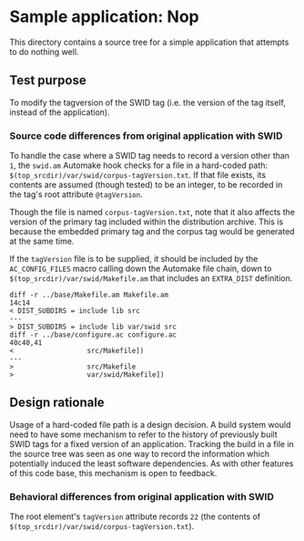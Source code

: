 # Sample application: Nop

This directory contains a source tree for a simple application that attempts to do nothing well.


## Test purpose

To modify the tagversion of the SWID tag (i.e. the version of the tag itself, instead of the application).


### Source code differences from original application with SWID

To handle the case where a SWID tag needs to record a version other than `1`, the `swid.am` Automake hook checks for a file in a hard-coded path: `$(top_srcdir)/var/swid/corpus-tagVersion.txt`.  If that file exists, its contents are assumed (though tested) to be an integer, to be recorded in the tag's root attribute `@tagVersion`.

Though the file is named `corpus-tagVersion.txt`, note that it also affects the version of the primary tag included within the distribution archive.  This is because the embedded primary tag and the corpus tag would be generated at the same time.

If the `tagVersion` file is to be supplied, it should be included by the `AC_CONFIG_FILES` macro calling down the Automake file chain, down to `$(top_srcdir)/var/swid/Makefile.am` that includes an `EXTRA_DIST` definition.

```
diff -r ../base/Makefile.am Makefile.am
14c14
< DIST_SUBDIRS = include lib src
---
> DIST_SUBDIRS = include lib var/swid src
diff -r ../base/configure.ac configure.ac
40c40,41
<                  src/Makefile])
---                                                                                      
>                  src/Makefile
>                  var/swid/Makefile])
```


## Design rationale

Usage of a hard-coded file path is a design decision.  A build system would need to have some mechanism to refer to the history of previously built SWID tags for a fixed version of an application.  Tracking the build in a file in the source tree was seen as one way to record the information which potentially induced the least software dependencies.  As with other features of this code base, this mechanism is open to feedback.


### Behavioral differences from original application with SWID

The root element's `tagVersion` attribute records `22` (the contents of `$(top_srcdir)/var/swid/corpus-tagVersion.txt`).
